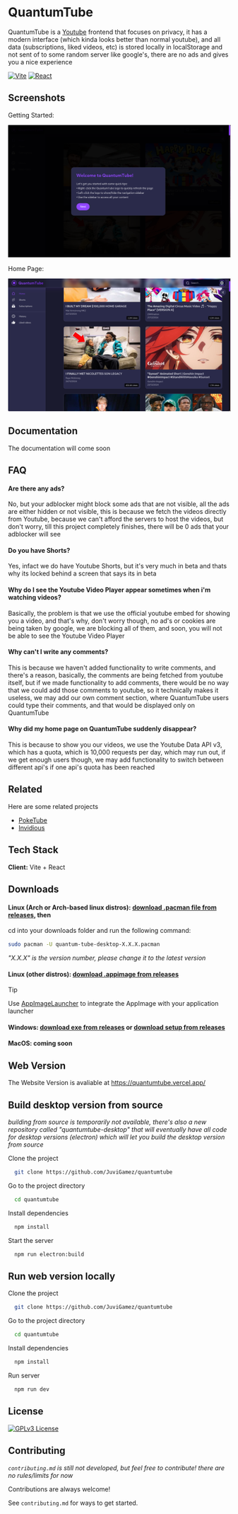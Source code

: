 
# QuantumTube

QuantumTube is a [Youtube](https://youtube.com) frontend that focuses on privacy, it has a modern interface (which kinda looks better than normal youtube), and all data (subscriptions, liked videos, etc) is stored locally in localStorage and not sent of to some random server like google's, there are no ads and gives you a nice experience

[![Vite](https://img.shields.io/badge/Vite-646CFF?logo=vite&logoColor=fff)](#)
[![React](https://img.shields.io/badge/React-%2320232a.svg?logo=react&logoColor=%2361DAFB)](#)

## Screenshots

Getting Started:

![Getting Started](https://raw.githubusercontent.com/JuviGamez/quantumtube/refs/heads/main/241231_18h45m38s_screenshot.png)

Home Page:

![Home Page](https://raw.githubusercontent.com/JuviGamez/quantumtube/refs/heads/main/241231_18h51m45s_screenshot.png)


## Documentation

The documentation will come soon

## FAQ

#### Are there any ads?

No, but your adblocker might block some ads that are not visible, all the ads are either hidden or not visible, this is because we fetch the videos directly from Youtube, because we can't afford the servers to host the videos, but don't worry, till this project completely finishes, there will be 0 ads that your adblocker will see

#### Do you have Shorts?

Yes, infact we do have Youtube Shorts, but it's very much in beta and thats why its locked behind a screen that says its in beta

#### Why do I see the Youtube Video Player appear sometimes when i'm watching videos?

Basically, the problem is that we use the official youtube embed for showing you a video, and that's why, don't worry though, no ad's or cookies are being taken by google, we are blocking all of them, and soon, you will not be able to see the Youtube Video Player

#### Why can't I write any comments?

This is because we haven't added functionality to write comments, and there's a reason, basically, the comments are being fetched from youtube itself, but if we made functionality to add comments, there would be no way that we could add those comments to youtube, so it technically makes it useless, we may add our own comment section, where QuantumTube users could type their comments, and that would be displayed only on QuantumTube

#### Why did my home page on QuantumTube suddenly disappear?

This is because to show you our videos, we use the Youtube Data API v3, which has a quota, which is 10,000 requests per day, which may run out, if we get enough users though, we may add functionality to switch between different api's if one api's quota has been reached
## Related

Here are some related projects

 - [PokeTube](https://poketube.fun/)
 - [Invidious](https://github.com/iv-org/invidious)


## Tech Stack

**Client:** Vite + React


## Downloads

#### Linux (Arch or Arch-based linux distros): [download .pacman file from releases](https://github.com/JuviGamez/quantumtube/releases/), then
cd into your downloads folder and run the following command:
```bash
sudo pacman -U quantum-tube-desktop-X.X.X.pacman
```
*"X.X.X" is the version number, please change it to the latest version*

#### Linux (other distros): [download .appimage from releases](https://github.com/JuviGamez/quantumtube/releases/)

> [!TIP] 
> Use [AppImageLauncher](https://github.com/TheAssassin/AppImageLauncher) to integrate the AppImage with your application launcher

#### Windows: [download exe from releases](https://github.com/JuviGamez/quantumtube/releases/) or [download setup from releases](https://github.com/JuviGamez/quantumtube/releases/) 

#### MacOS: coming soon

## Web Version

The Website Version is avaliable at https://quantumtube.vercel.app/

## Build desktop version from source

*building from source is temporarily not available, there's also a new repository called "quantumtube-desktop" that will eventually have all code for desktop versions (electron) which will let you build the desktop version from source*

Clone the project

```bash
  git clone https://github.com/JuviGamez/quantumtube
```

Go to the project directory

```bash
  cd quantumtube
```

Install dependencies

```bash
  npm install
```

Start the server

```bash
  npm run electron:build
```
## Run web version locally

Clone the project

```bash
  git clone https://github.com/JuviGamez/quantumtube
```

Go to the project directory

```bash
  cd quantumtube
```

Install dependencies

```bash
  npm install
```

Run server

```bash
  npm run dev
```
## License

[![GPLv3 License](https://img.shields.io/badge/License-GPL%20v3-yellow.svg)](https://github.com/JuviGamez/quantumtube?tab=GPL-3.0-1-ov-file)


## Contributing

*`contributing.md` is still not developed, but feel free to contribute! there are no rules/limits for now*

Contributions are always welcome!

See `contributing.md` for ways to get started.

